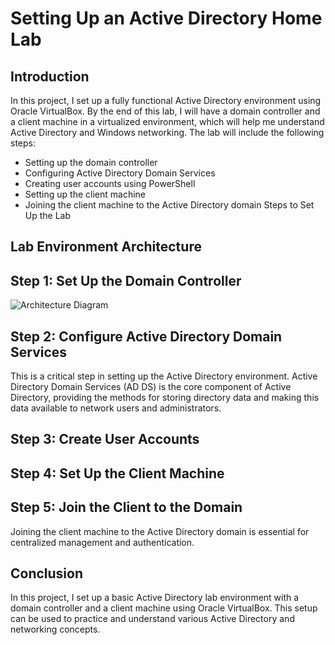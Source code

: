 # Setting Up an Active Directory Home Lab

## Introduction
In this project, I set up a fully functional Active Directory environment using Oracle VirtualBox. By the end of this lab, I will have a domain controller and a client machine in a virtualized environment, which will help me understand Active Directory and Windows networking. The lab will include the following steps:

- Setting up the domain controller
- Configuring Active Directory Domain Services
- Creating user accounts using PowerShell
- Setting up the client machine
- Joining the client machine to the Active Directory domain
Steps to Set Up the Lab

## Lab Environment Architecture

## Step 1: Set Up the Domain Controller
![Architecture Diagram](https://i.imgur.com/dUrbQrj.png)

## Step 2: Configure Active Directory Domain Services
This is a critical step in setting up the Active Directory environment. Active Directory Domain Services (AD DS) is the core component of Active Directory, providing the methods for storing directory data and making this data available to network users and administrators.

## Step 3: Create User Accounts

## Step 4: Set Up the Client Machine

## Step 5: Join the Client to the Domain
Joining the client machine to the Active Directory domain is essential for centralized management and authentication.

## Conclusion
In this project, I set up a basic Active Directory lab environment with a domain controller and a client machine using Oracle VirtualBox. This setup can be used to practice and understand various Active Directory and networking concepts.
